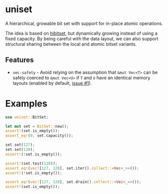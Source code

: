 # uniset

A hierarchical, growable bit set with support for in-place atomic operations.

The idea is based on [hibitset], but dynamically growing instead of using a
fixed capacity.
By being careful with the data layout, we can also support structural
sharing between the local and atomic bitset variants.

[hibitset]: https://docs.rs/hibitset

## Features

* `vec-safety` - Avoid relying on the assumption that `&mut Vec<T>` can be
  safely coerced to `&mut Vec<U>` if `T` and `U` have an identical memory
  layouts (enabled by default, [issue #1]).

[issue #1]: https://github.com/udoprog/unicycle/issues/1

# Examples

```rust
use uniset::BitSet;

let mut set = BitSet::new();
assert!(set.is_empty());
assert_eq!(0, set.capacity());

set.set(127);
set.set(128);
assert!(!set.is_empty());

assert!(set.test(128));
assert_eq!(vec![127, 128], set.iter().collect::<Vec<_>>());
assert!(!set.is_empty());

assert_eq!(vec![127, 128], set.drain().collect::<Vec<_>>());
assert!(set.is_empty());
```